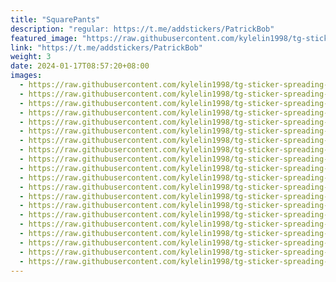 ```yaml
---
title: "SquarePants"
description: "regular: https://t.me/addstickers/PatrickBob"
featured_image: "https://raw.githubusercontent.com/kylelin1998/tg-sticker-spreading-worldwide-images/main/img/73e6466f-8a72-46c7-b381-671fc3a03374.jpg"
link: "https://t.me/addstickers/PatrickBob"
weight: 3
date: 2024-01-17T08:57:20+08:00
images:
  - https://raw.githubusercontent.com/kylelin1998/tg-sticker-spreading-worldwide-images/main/img/73e6466f-8a72-46c7-b381-671fc3a03374.jpg
  - https://raw.githubusercontent.com/kylelin1998/tg-sticker-spreading-worldwide-images/main/img/5f98af29-9703-43a9-839e-98ff1a4b94c9.jpg
  - https://raw.githubusercontent.com/kylelin1998/tg-sticker-spreading-worldwide-images/main/img/75c284de-5062-4ad0-a471-6a48f07c3901.jpg
  - https://raw.githubusercontent.com/kylelin1998/tg-sticker-spreading-worldwide-images/main/img/bc7c9b8d-db45-4e18-9b2a-40f9f8ef7fd7.jpg
  - https://raw.githubusercontent.com/kylelin1998/tg-sticker-spreading-worldwide-images/main/img/44854caa-991c-4a21-8a1f-555cb7593adc.jpg
  - https://raw.githubusercontent.com/kylelin1998/tg-sticker-spreading-worldwide-images/main/img/f2f1acf8-dbbb-4aa5-b7a3-ceb9977eb1b2.jpg
  - https://raw.githubusercontent.com/kylelin1998/tg-sticker-spreading-worldwide-images/main/img/8eee0054-73eb-4fef-b373-ed054e8facee.jpg
  - https://raw.githubusercontent.com/kylelin1998/tg-sticker-spreading-worldwide-images/main/img/2e8598be-7554-4937-b18e-c396b589e45a.jpg
  - https://raw.githubusercontent.com/kylelin1998/tg-sticker-spreading-worldwide-images/main/img/d3ba06d3-489c-4e00-911f-bdac7965b103.jpg
  - https://raw.githubusercontent.com/kylelin1998/tg-sticker-spreading-worldwide-images/main/img/c051d864-97bb-4e2b-9a9a-1027dd52d31c.jpg
  - https://raw.githubusercontent.com/kylelin1998/tg-sticker-spreading-worldwide-images/main/img/16d6a34d-5d08-4e53-a517-4b1f3534dc13.jpg
  - https://raw.githubusercontent.com/kylelin1998/tg-sticker-spreading-worldwide-images/main/img/af72878c-f6ad-4c07-afc3-960c7810f19f.jpg
  - https://raw.githubusercontent.com/kylelin1998/tg-sticker-spreading-worldwide-images/main/img/09ed186c-b007-4337-8880-c01ddb6c2c07.jpg
  - https://raw.githubusercontent.com/kylelin1998/tg-sticker-spreading-worldwide-images/main/img/26ed49f9-13e9-45e1-8b7a-c45c714f266a.jpg
  - https://raw.githubusercontent.com/kylelin1998/tg-sticker-spreading-worldwide-images/main/img/bdd693a1-0b04-40fe-b97a-f979266e91f1.jpg
  - https://raw.githubusercontent.com/kylelin1998/tg-sticker-spreading-worldwide-images/main/img/a67434bb-254a-4ac8-bde1-619dfa4bfce2.jpg
  - https://raw.githubusercontent.com/kylelin1998/tg-sticker-spreading-worldwide-images/main/img/7023f373-b5b2-41b0-b2d9-0bcf9de3398f.jpg
  - https://raw.githubusercontent.com/kylelin1998/tg-sticker-spreading-worldwide-images/main/img/c756d954-26f3-49d7-bef4-b70efce4b3ba.jpg
  - https://raw.githubusercontent.com/kylelin1998/tg-sticker-spreading-worldwide-images/main/img/8df64ff7-4956-4c01-b16c-e2f57dae563e.jpg
  - https://raw.githubusercontent.com/kylelin1998/tg-sticker-spreading-worldwide-images/main/img/8e670ade-4a3b-4e0a-9e1d-2898eca6b917.jpg
---
```

